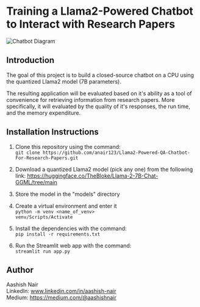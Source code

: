 # Training a Llama2-Powered Chatbot to Interact with Research Papers
![Chatbot Diagram](https://github.com/anair123/Llama2-Powered-QA-Chatbot-For-Research-Papers/assets/47230033/5ea10939-b3a3-48c7-819e-9af6db879dbc)


## Introduction
The goal of this project is to build a closed-source chatbot on a CPU using the quantized Llama2 model (7B parameters).

The resulting application will be evaluated based on it's ability as a tool of convenience for retrieving information from research papers. More specifically, it will evaluated by the quality of it's responses, the run time, and the memory expenditure. 

## Installation Instructions

1. Clone this repository using the command:  
```git clone https://github.com/anair123/Llama2-Powered-QA-Chatbot-For-Research-Papers.git```

2. Download a quantized Llama2 model (pick any one) from the following link:     https://huggingface.co/TheBloke/Llama-2-7B-Chat-GGML/tree/main

3. Store the model in the "models" directory

4. Create a virtual environment and enter it  
```python -m venv <name_of_venv>```  
```venv/Scripts/Activate```

5. Install the dependencies with the command:  
```pip install -r requirements.txt```

6. Run the Streamlit web app with the command:  
```streamlit run app.py```



## Author
Aashish Nair  
LinkedIn: www.linkedin.com/in/aashish-nair  
Medium: https://medium.com/@aashishnair


